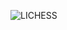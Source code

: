 ![LICHESS](https://img.shields.io/badge/-blitz%3A%202088-gray?style=plastic&logo=lichess&label=elib&labelColor=black&color=gray)
